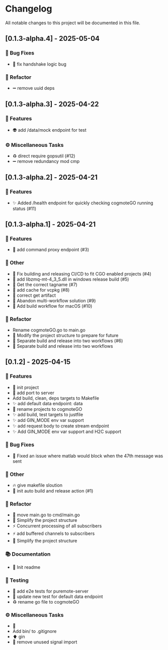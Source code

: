 # Changelog

All notable changes to this project will be documented in this file.

## [0.1.3-alpha.4] - 2025-05-04

### 🐛 Bug Fixes

- :bug: fix handshake logic bug

### 🚜 Refactor

- :heavy_minus_sign: remove uuid deps

## [0.1.3-alpha.3] - 2025-04-22

### 🚀 Features

- :alien: add /data/mock endpoint for test

### ⚙️ Miscellaneous Tasks

- :recycle: direct require gopsutil (#12)
- :heavy_minus_sign: remove redundancy mod cmp

## [0.1.3-alpha.2] - 2025-04-21

### 🚀 Features

- :sparkles: Added /health endpoint for quickly checking cogmoteGO running status (#11)

## [0.1.3-alpha.1] - 2025-04-21

### 🚀 Features

- 🎉 add command proxy endpoint (#3)

### 💼 Other

- :green_heart: Fix building and releasing CI/CD to fit CGO enabled projects (#4)
- :green_heart: add libzmq-mt-4_3_5.dll in windows release build (#5)
- 💚 Get the correct tagname (#7)
- :construction_worker: add cache for vcpkg (#8)
- :green_heart: correct get artifact
- :green_heart: Abandon multi-workflow solution (#9)
- 👷 Add build workflow for macOS (#10)

### 🚜 Refactor

- Rename cogmoteGO.go to main.go
- :art: Modify the project structure to prepare for future
- :art: Separate build and release into two workflows (#6)
- 🎨 Separate build and release into two workflows

## [0.1.2] - 2025-04-15

### 🚀 Features

- :tada: init project
- :rocket: add port to server
- Add build, clean, deps targets to Makefile
- :sparkles: add default data endpoint: data
- :art: rename projects to cogmoteGO
- :sparkles: add build, test targets to justfile
- :sparkles: add GIN_MODE env var support
- :sparkles: add request body to create stream endpoint
- :sparkles: Add GIN_MODE env var support and H2C support

### 🐛 Bug Fixes

- :bug: Fixed an issue where matlab would block when the 47th message was sent

### 💼 Other

- :fire: give makefile sloution
- :construction_worker: init auto build and release action (#1)

### 🚜 Refactor

- :truck: move main.go to cmd/main.go
- :art: Simplify the project structure
- :zap: Concurrent processing of all subscribers
- :zap: add buffered channels to subscribers
- :art: Simplify the project structure

### 📚 Documentation

- :memo: Init readme

### 🧪 Testing

- :test_tube: add e2e tests for puremote-server
- :test_tube: update new test for default data endpoint
- :recycle: rename go file to cogmoteGO

### ⚙️ Miscellaneous Tasks

- :construction:
- Add bin/ to .gitignore
- :arrow_up: gin
- :art: remove unused signal import

<!-- generated by git-cliff -->
